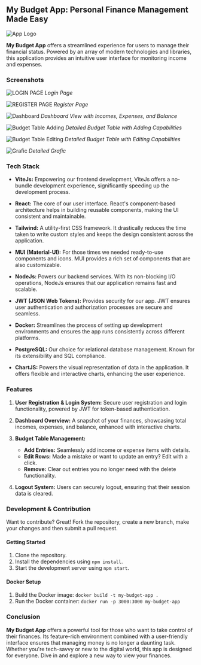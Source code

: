 ## My Budget App: Personal Finance Management Made Easy

![App Logo](budgetmanager.png)

**My Budget App** offers a streamlined experience for users to manage their financial status. Powered by an array of modern technologies and libraries, this application provides an intuitive user interface for monitoring income and expenses.

### Screenshots

![LOGIN PAGE](image.png)
*Login Page*

![REGISTER PAGE](image-1.png)
*Register Page*

![Dashboard](image-2.png)
*Dashboard View with Incomes, Expenses, and Balance*

![Budget Table Adding](image-3.png)
*Detailed Budget Table with Adding Capabilities*

![Budget Table Editing](image-4.png)
*Detailed Budget Table with Editing Capabilities*

![Grafic](image-5.png)
*Detailed Grafic*

### Tech Stack

- **ViteJs:** Empowering our frontend development, ViteJs offers a no-bundle development experience, significantly speeding up the development process.

- **React:** The core of our user interface. React's component-based architecture helps in building reusable components, making the UI consistent and maintainable.

- **Tailwind:** A utility-first CSS framework. It drastically reduces the time taken to write custom styles and keeps the design consistent across the application.

- **MUI (Material-UI):** For those times we needed ready-to-use components and icons. MUI provides a rich set of components that are also customizable.

- **NodeJs:** Powers our backend services. With its non-blocking I/O operations, NodeJs ensures that our application remains fast and scalable.

- **JWT (JSON Web Tokens):** Provides security for our app. JWT ensures user authentication and authorization processes are secure and seamless.

- **Docker:** Streamlines the process of setting up development environments and ensures the app runs consistently across different platforms.

- **PostgreSQL:** Our choice for relational database management. Known for its extensibility and SQL compliance.

- **ChartJS:** Powers the visual representation of data in the application. It offers flexible and interactive charts, enhancing the user experience.

### Features

1. **User Registration & Login System:** Secure user registration and login functionality, powered by JWT for token-based authentication.

2. **Dashboard Overview:** A snapshot of your finances, showcasing total incomes, expenses, and balance, enhanced with interactive charts.

3. **Budget Table Management:**
   - **Add Entries:** Seamlessly add income or expense items with details.
   - **Edit Rows:** Made a mistake or want to update an entry? Edit with a click.
   - **Remove:** Clear out entries you no longer need with the delete functionality.

4. **Logout System:** Users can securely logout, ensuring that their session data is cleared.

### Development & Contribution

Want to contribute? Great! Fork the repository, create a new branch, make your changes and then submit a pull request. 

#### Getting Started

1. Clone the repository.
2. Install the dependencies using `npm install`.
3. Start the development server using `npm start`.

#### Docker Setup

1. Build the Docker image: `docker build -t my-budget-app .`
2. Run the Docker container: `docker run -p 3000:3000 my-budget-app`

### Conclusion

**My Budget App** offers a powerful tool for those who want to take control of their finances. Its feature-rich environment combined with a user-friendly interface ensures that managing money is no longer a daunting task. Whether you're tech-savvy or new to the digital world, this app is designed for everyone. Dive in and explore a new way to view your finances.